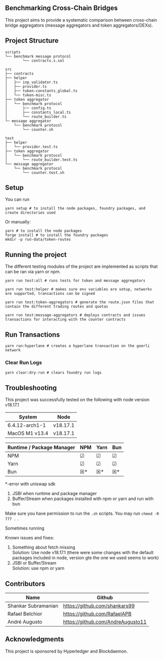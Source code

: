 ## Benchmarking Cross-Chain Bridges
This project aims to provide a systematic comparison between cross-chain bridge aggregators (message aggregators and token aggregators/DEXs).

## Project Structure

```
scripts
└── benchmark message protocol
        └── contracts.s.sol

src
├── contracts
├── helper
│   ├── inp_validator.ts
│   ├── provider.ts
│   ├── token-constants_global.ts
│   └── token-misc.ts
├── token aggregator
│   └── benchmark protocol
│       ├── config.ts
│       ├── constants_local.ts
│       └── route_builder.ts
└─ message aggregator
    └── benchmark protocol
        └── counter.sh

test
├── helper
│   └── provider.test.ts
├── token aggregator
│   └── benchmark protocol
│       └── route_builder.test.ts
└── message aggregator
    └── benchmark protocol
        └── counter.test.sh
```

## Setup
You can run
 ```shell
 yarn setup # to install the node packages, foundry packages, and create directories used
 ```

 Or manually:

 ```shell
 yarn # to install the node packages
 forge install # to install the foundry packages
 mkdir -p run-data/token-routes
 ```

## Running the project
The different testing modules of the project are implemented as scripts that can be ran via yarn or npm.

 ```shell
 yarn run test:all # runs tests for token and message aggregators
 ```

 ```shell
 yarn run test:helper # makes sure env variables are setup, networks are supported, transactions can be signed
 ```

 ```shell
 yarn run test:token-aggregators # generate the route.json files that contain the different trading routes and quotas
 ```
 ```shell
 yarn run test:message-aggregators # deploys contracts and issues transactions for interacting with the counter contracts
 ```

## Run Transactions

```shell
yarn run:hyperlane # creates a hyperlane transaction on the goerli network
```
### Clear Run Logs

```shell
yarn clear:dry-run # clears foundry run logs
```

## Troubleshooting
This project was successfully tested on the following with node version v18.17.1

| System         | Node     |
| -------------- | -------- |
| 6.4.12-arch1-1 | v18.17.1 |
| MacOS M1 v13.4 | v18.17.1 |


| Runtime / Package Manager | NPM | Yarn | Bun |
| ------------------------- | --- | ---- | --- |
| NPM                       | ☑   | ☑    | ☑   |
| Yarn                      | ☑   | ☑    | ☑   |
| Bun                       | ☒*  | ☒*   | ☒*  |
*-error with uniswap sdk
1. JSBI when runtime and package manager
2. Buffer/Stream when packages installed with npm or yarn and run with bun

Make sure you have permission to run the ``.sh`` scripts. You may run ``chmod -R 777 .`` .

Sometimes running

Known issues and fixes:

1. Something about fetch missing <br>
Solution: Use node v18.17.1 (there were some changes with the default packages included in node, version gte the one we used seems to work)
2. JSBI or Buffer/Stream <br>
Solution: use npm or yarn

## Contributors

| Name                | Github                            |
| ------------------- | --------------------------------- |
| Shankar Subramanian | https://github.com/shankars99     |
| Rafael Belchior     | https://github.com/RafaelAPB      |
| André Augusto       | https://github.com/AndreAugusto11 |
## Acknowledgments
This project is sponsored by Hyperledger and Blockdaemon.

